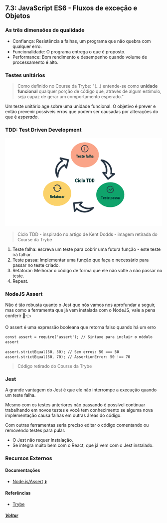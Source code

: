 ## 7.3: JavaScript ES6 - Fluxos de exceção e Objetos

### As três dimensões de qualidade
- Confiança: Resistência a falhas, um programa que não quebra com qualquer erro.
- Funcionalidade: O programa entrega o que é proposto.
- Performance: Bom rendimento e desempenho quando volume de processamento é alto.

### Testes unitários

> Como definido no Course da Trybe:
> "(...) entende-se como **unidade funcional** qualquer porção de código que, através de algum estímulo, seja capaz de gerar um comportamento esperado."

Um teste unitário age sobre uma unidade funcional. O objetivo é prever e então prevenir possíveis erros que podem ser causadas por alterações do que é *esperado*.

### TDD: Test Driven Development

![Diagrama do TDD](Z-conteudo-recursos/diagramatdd.png)
> Ciclo TDD - inspirado no artigo de Kent Dodds - imagem retirada do Course da Trybe

1) Teste falha: escreva um teste para cobrir uma futura função - este teste irá falhar.
2) Teste passa: Implementar uma função que faça o necessário para passar no teste criado.
3) Refatorar: Melhorar o código de forma que ele não volte a não passar no teste.
4) Repeat.

### NodeJS Assert

Não é tão robusta quanto o Jest que nós vamos nos aprofundar a seguir, mas como a ferramenta que já vem instalada com o NodeJS, vale a pena conferir [:page_facing_up:](#documentações):point_left:

O assert é uma expressão booleana que retorna falso quando há um erro

<pre><code>const assert = require('assert'); // Sintaxe para incluir o módulo assert

assert.strictEqual(50, 50); // Sem erros: 50 === 50
assert.strictEqual(50, 70); // AssertionError: 50 !== 70</code></pre>
> Código retirado do Course da Trybe

### Jest

A grande vantagem do Jest é que ele não interrompe a execução quando um teste falha.

Mesmo com os testes anteriores não passando é possível continuar trabalhando em novos testes e você tem conhecimento se alguma nova implementação causa falhas em outras áreas do código.

Com outras ferramentas seria preciso editar o código comentando ou removendo testes para pular.
- O Jest não requer instalação.
- Se integra muito bem com o React, que já vem com o Jest instalado.

### Recursos Externos

#### Documentações
- [Node.js/Assert](https://nodejs.org/api/assert.html) [:arrow_double_up:](#nodejs-assert)

#### Referências
- [Trybe](https://www.betrybe.com/)

##### [Voltar](https://github.com/nnnnadia/trybe-exercicios#bloco-7-introdu%C3%A7%C3%A3o-%C3%A0-javascript-es6-e-testes-unit%C3%A1rios)

